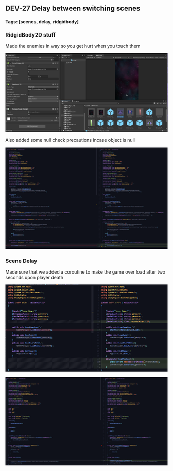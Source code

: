 ## DEV-27 Delay between switching scenes
#### Tags: [scenes, delay, ridgidbody]


### RidgidBody2D stuff

Made the enemies in way so you get hurt when you touch them

![](../images/DEV-27-C.png)

Also added some null check precautions incase object is null

![](../images/DEV-27-D.png)


### Scene Delay

Made sure that we added a coroutine to make the game over load after two seconds upon player death

![](../images/DEV-27-A.png)

![](../images/DEV-27-B.png)